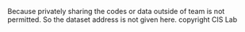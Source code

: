 Because privately sharing the codes or data outside of team is not permitted. So the dataset address is not given here.
copyright CIS Lab
